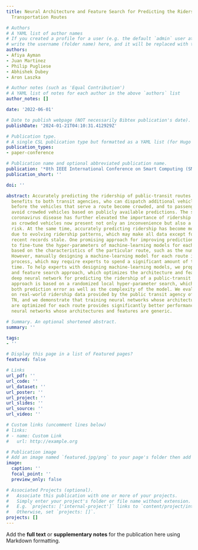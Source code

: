 ```yaml
---
title: Neural Architecture and Feature Search for Predicting the Ridership of Public
  Transportation Routes

# Authors
# A YAML list of author names
# If you created a profile for a user (e.g. the default `admin` user at `content/authors/admin/`), 
# write the username (folder name) here, and it will be replaced with their full name and linked to their profile.
authors:
- Afiya Ayman
- Juan Martinez
- Philip Pugliese
- Abhishek Dubey
- Aron Laszka

# Author notes (such as 'Equal Contribution')
# A YAML list of notes for each author in the above `authors` list
author_notes: []

date: '2022-06-01'

# Date to publish webpage (NOT necessarily Bibtex publication's date).
publishDate: '2024-01-21T04:10:31.412929Z'

# Publication type.
# A single CSL publication type but formatted as a YAML list (for Hugo requirements).
publication_types:
- paper-conference

# Publication name and optional abbreviated publication name.
publication: '*8th IEEE International Conference on Smart Computing (SMARTCOMP)*'
publication_short: ''

doi: ''

abstract: Accurately predicting the ridership of public-transit routes provides substantial
  benefits to both transit agencies, who can dispatch additional vehicles proactively
  before the vehicles that serve a route become crowded, and to passengers, who can
  avoid crowded vehicles based on publicly available predictions. The spread of the
  coronavirus disease has further elevated the importance of ridership prediction
  as crowded vehicles now present not only an inconvenience but also a public-health
  risk. At the same time, accurately predicting ridership has become more challenging
  due to evolving ridership patterns, which may make all data except for the most
  recent records stale. One promising approach for improving prediction accuracy is
  to fine-tune the hyper-parameters of machine-learning models for each transit route
  based on the characteristics of the particular route, such as the number of records.
  However, manually designing a machine-learning model for each route is a labor-intensive
  process, which may require experts to spend a significant amount of their valuable
  time. To help experts with designing machine-learning models, we propose a neural-architecture
  and feature search approach, which optimizes the architecture and features of a
  deep neural network for predicting the ridership of a public-transit route. Our
  approach is based on a randomized local hyper-parameter search, which minimizes
  both prediction error as well as the complexity of the model. We evaluate our approach
  on real-world ridership data provided by the public transit agency of Chattanooga,
  TN, and we demonstrate that training neural networks whose architectures and features
  are optimized for each route provides significantly better performance than training
  neural networks whose architectures and features are generic.

# Summary. An optional shortened abstract.
summary: ''

tags:
- ''

# Display this page in a list of Featured pages?
featured: false

# Links
url_pdf: ''
url_code: ''
url_dataset: ''
url_poster: ''
url_project: ''
url_slides: ''
url_source: ''
url_video: ''

# Custom links (uncomment lines below)
# links:
# - name: Custom Link
#   url: http://example.org

# Publication image
# Add an image named `featured.jpg/png` to your page's folder then add a caption below.
image:
  caption: ''
  focal_point: ''
  preview_only: false

# Associated Projects (optional).
#   Associate this publication with one or more of your projects.
#   Simply enter your project's folder or file name without extension.
#   E.g. `projects: ['internal-project']` links to `content/project/internal-project/index.md`.
#   Otherwise, set `projects: []`.
projects: []
---
```


Add the **full text** or **supplementary notes** for the publication here using Markdown formatting.
